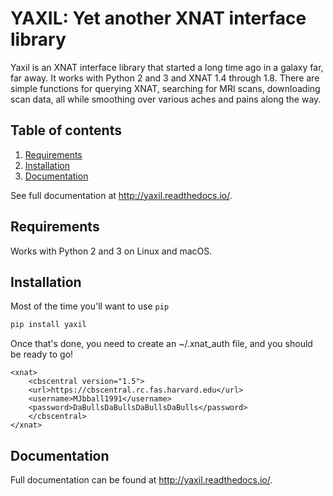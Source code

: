 YAXIL: Yet another XNAT interface library
=========================================
Yaxil is an XNAT interface library that started a long time ago in a galaxy far, 
far away. It works with Python 2 and 3 and XNAT 1.4 through 1.8. There are 
simple functions for querying XNAT, searching for MRI scans, downloading scan 
data, all while smoothing over various aches and pains along the way.

## Table of contents
1. [Requirements](#requirements)
2. [Installation](#installation)
3. [Documentation](#documentation)

See full documentation at <http://yaxil.readthedocs.io/>.

## Requirements
Works with Python 2 and 3 on Linux and macOS.

## Installation
Most of the time you'll want to use `pip`

```bash
pip install yaxil
```

Once that's done, you need to create an ~/.xnat_auth file, and you should be ready to go!

```
<xnat>
    <cbscentral version="1.5">
    <url>https://cbscentral.rc.fas.harvard.edu</url>
    <username>MJbball1991</username>
    <password>DaBullsDaBullsDaBullsDaBulls</password>
    </cbscentral>
</xnat>
```

## Documentation
Full documentation can be found at <http://yaxil.readthedocs.io/>.

